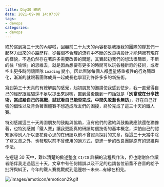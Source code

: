 ```yaml
---
title: Day30 總結
date: 2021-09-08 14:07:07
tags:
- devops
categories: 
- devops
---
```


終於寫到第三十天的內容啦，回顧前二十九天的內容都是我跟我的團隊的隊友們一起努力出來的心路歷程，從每個不合理的流程中不斷的改良與設計才能夠擁有現在的樣貌，不過仍然存在著許多需要改善的問題，其實起初我們的想法很簡單，不斷的往「偷懶」的思維去，就是因為想要有更多的時間可以玩各種新奇的技術，或者空出更多時間讓團隊 `Loading` 變小，因此團隊每個人都盡量將重複性的行為簡單化，漸漸的就跟著團隊成員一起成長也學習到許許多多的新技術。

寫到第三十天真的有總解脫的感覺，起初朋友的邀請使我感到怯步，我一直覺得自己的經歷跟經驗還不足以提出來說嘴，直到最後聽到一句話就是「**別當成在分享技術，當成給自己的挑戰，試試看自己能否完成，中間失敗惹也無訪**」，好在自己好強的個性以及背負著團體賽不想造成隊友們的困擾，終於完成了這三十天的鐵人賽。

特別感謝這三十天周圍朋友的鼓勵與協助，沒有他們的邀約與鼓勵我應該還在猶豫著，也特別感謝「鐵人賽」讓我更認真的研讀每個技術的基本概念，深怕自己的認知誤導別人所以更花費心思的在研讀以前不曾認真探討的文章，從這三十天當中除了寫文章之外，也發現以前不曾使用的過方式，更進一步的改良團隊原有的思維與作法。

在短短 30 天中，難以清楚的敘述整套 `CI/CD` 詳細的流程與作法，但也謝謝各位讀者陪伴我走過這三十天，文章中有任何錯誤以及不足的也請各位前輩不吝嗇的給予批評與糾正，今年的鐵人賽挑戰就到這邊啦～未來...有緣在相見。

![/images/emoticon/emoticon29.gif](https://ithelp.ithome.com.tw/images/emoticon/emoticon29.gif)
